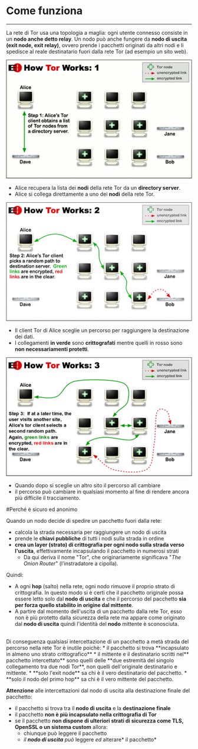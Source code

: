 # Come funziona
---
La rete di Tor usa una topologia a maglia: ogni utente connesso consiste in un **nodo anche detto relay**. Un nodo può
anche fungere da **nodo di uscita (exit node, exit relay)**, ovvero prende i pacchetti originati da altri nodi e li spedisce al
reale destinatario fuori dalla rete Tor (ad esempio un sito web).

![](tor1.png)

* Alice recupera la lista dei **nodi** della rete Tor da un **directory server**.
* Alice si collega direttamente a uno dei **nodi** della rete Tor.


![](tor2.png)

* Il client Tor di Alice sceglie un percorso per raggiungere la destinazione dei dati.
* I collegamenti **in verde** sono **crittografati** mentre quelli in rosso sono **non necessariamenti protetti**.

![](tor3.png)

* Quando dopo si sceglie un altro sito il percorso all cambiare
* il percorso può cambiare in qualsiasi momento al fine di rendere ancora più difficile il tracciamento.

#Perché è sicuro ed anonimo

Quando un nodo decide di spedire un pacchetto fuori dalla rete:
* calcola la strada necessaria per raggiungere un nodo di uscita
* prende le **chiavi pubbliche** di tutti i nodi sulla strada in ordine
* **crea un layer (strato) di crittografia per ogni nodo sulla strada verso l'uscita**, effettivamente incapsulando il pacchetto in numerosi strati
  * Da qui deriva il nome "Tor", che originariamente significava "*The Onion Router*" (l'instradatore a cipolla).

Quindi:
* A ogni **hop** (salto) nella rete, ogni nodo rimuove il proprio strato di crittografia. In questo modo si è certi che il pacchetto originale possa essere letto solo dal **nodo di uscita** e che il percorso del pacchetto **sia per forza quello stabilito in origine dal mittente**.
* A partire dal momento dell'uscita di un pacchetto dalla rete Tor, esso non è più protetto dalla sicurezza della rete ma appare come originato dal **nodo di uscita** quindi l'identità del **nodo** mittente è sconosciuta.
<br/>
Di conseguenza qualsiasi intercettazione di un pacchetto a metà strada del percorso nella rete Tor è inutile poichè:
* il pacchetto si trova **incapsulato in almeno uno strato crittografico**
* il mittente e il destinatario scritti nel** pacchetto intercettato** sono quelli delle **due estremità del singolo collegamento tra due nodi Tor**, non quelli dell'originale destinatario e mittente.
* **solo l'exit node** sa chi è il vero destinatario del pacchetto.
* **solo il nodo del primo hop** sa chi è il vero mittente del pacchetto.<br/>

**Attenzione** alle intercettazioni dal nodo di uscita alla destinazione finale del pacchetto:
* il pacchetto si trova tra il **nodo di uscita** e la **destinazione finale**
* il pacchetto **non è più incapsulato nella crittografia di Tor**
* se il pacchetto **non dispone di ulteriori strati di sicurezza come TLS, OpenSSL o un sistema custom** allora:
  * chiunque può leggere il pacchetto
  * *il* ***nodo di uscita*** *può* leggere *ed* alterare* il pacchetto*